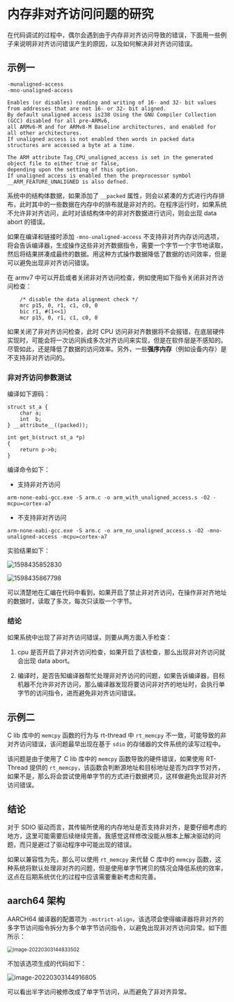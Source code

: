# 内存非对齐访问问题的研究

在代码调试的过程中，偶尔会遇到由于内存非对齐访问导致的错误，下面用一些例子来说明非对齐访问错误产生的原因，以及如何解决非对齐访问错误。

## 示例一

```
-munaligned-access
-mno-unaligned-access

Enables (or disables) reading and writing of 16- and 32- bit values from addresses that are not 16- or 32- bit aligned. 
By default unaligned access is238 Using the GNU Compiler Collection (GCC) disabled for all pre-ARMv6, 
all ARMv6-M and for ARMv8-M Baseline architectures, and enabled for all other architectures. 
If unaligned access is not enabled then words in packed data structures are accessed a byte at a time.

The ARM attribute Tag_CPU_unaligned_access is set in the generated object file to either true or false, 
depending upon the setting of this option. 
If unaligned access is enabled then the preprocessor symbol __ARM_FEATURE_UNALIGNED is also defned.
```

系统中的结构体数据，如果添加了 `__packed` 属性，则会以紧凑的方式进行内存排布，此时其中的一些数据在内存中的排布就是非对齐的。在程序运行时，如果系统不允许非对齐访问，此时对该结构体中的非对齐数据进行访问，则会出现 data abort 的错误。

如果在编译和链接时添加 `-mno-unaligned-access` 不支持非对齐内存访问选项，将会告诉编译器，生成操作这些非对齐数据指令，需要一个字节一个字节地读取，然后将结果拼凑成最终的数据。用这种方式操作数据降低了数据的访问效率，但是可以避免出现非对齐访问错误。

在 armv7 中可以开启或者关闭非对齐访问检查，例如使用如下指令关闭非对齐访问检查：

```
    /* disable the data alignment check */
    mrc p15, 0, r1, c1, c0, 0
    bic r1, #(1<<1)
    mcr p15, 0, r1, c1, c0, 0
```
如果关闭了非对齐访问检查，此时 CPU 访问非对齐数据将不会报错，在底层硬件实现时，可能会将一次访问拆成多次对齐访问来实现，但是在软件层是不感知的。尽管如此，还是降低了数据的访问效率。另外，一些**强序内存**（例如设备内存）是不支持非对齐访问的。

### 非对齐访问参数测试

编译如下源码：

```
struct st_a {
    char a;
    int  b;
} __attribute__((packed));

int get_b(struct st_a *p)
{
    return p->b;
}
```

编译命令如下：

- 支持非对齐访问
```
arm-none-eabi-gcc.exe -S arm.c -o arm_with_unaligned_access.s -O2 -mcpu=cortex-a7
```

- 不支持非对齐访问
```
arm-none-eabi-gcc.exe -S arm.c -o arm_no_unaligned_access.s -O2 -mno-unaligned-access -mcpu=cortex-a7
```

实验结果如下：

![1598435852830](figures/1598435852830.png)

![1598435867798](figures/1598435867798.png)

可以清楚地在汇编在代码中看到，如果开启了禁止非对齐访问，在操作非对齐地址的数据时，读取了多次，每次只读取一个字节。

### 结论

如果系统中出现了非对齐访问错误，则要从两方面入手检查：

1.  cpu 是否开启了非对齐访问检查，如果开启了该检查，那么出现非对齐访问就会出现 data abort。

2. 编译时，是否告知编译器帮忙处理非对齐访问的问题，如果告诉编译器，目标机器不允许非对齐访问，那么编译器发现将要访问非对齐的地址时，会执行单字节的访问指令，进而避免非对齐访问错误。

## 示例二

C lib 库中的 `memcpy` 函数的行为与 rt-thread 中 `rt_memcpy` 不一致，可能导致的非对齐访问错误，该问题最早出现在基于 `sdio` 的存储器的文件系统的读写过程中。

该问题是由于使用了 C lib 库中的 `memcpy` 函数导致的硬件错误，如果使用 RT-Thread 提供的 `rt_memcpy`，该函数会判断源地址和目标地址是否为四字节对齐，如果不是，那么将会尝试使用单字节的方式进行数据拷贝，这样做避免出现非对齐访问错误。

## 结论

对于 SDIO 驱动而言，其传输所使用的内存地址是否支持非对齐，是要仔细考虑的地方，这里可能需要后续继续完善。我感觉这样修改没能从根本上解决驱动的问题，而只是避过了驱动程序中可能出现的错误。

如果以兼容性为先，那么可以使用 `rt_memcpy` 来代替 C 库中的  `memcpy` 函数，这种系统将默认处理非对齐的问题，但是使用单字节拷贝的情况会降低系统的效率，这点在后期系统优化的过程中应该需要重新考虑和完善。

## aarch64 架构

AARCH64 编译器的配置项为 `-mstrict-align`，该选项会使得编译器将非对齐的多字节访问指令拆分为多个单字节访问指令，以避免出现非对齐访问异常。如下图所示：

<img src="figures/image-20220303144833502.png" alt="image-20220303144833502" style="zoom: 80%;" />

不加该选项生成的代码如下：

![image-20220303144916805](figures/image-20220303144916805.png)

可以看出半字访问被修改成了单字节访问，从而避免了非对齐异常。

